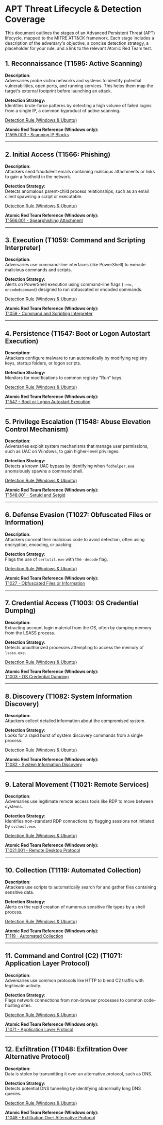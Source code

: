 # APT Threat Lifecycle & Detection Coverage

This document outlines the stages of an Advanced Persistent Threat (APT) lifecycle, mapped to the MITRE ATT&CK framework. Each stage includes a description of the adversary's objective, a concise detection strategy, a placeholder for your rule, and a link to the relevant Atomic Red Team test.

## 1. Reconnaissance (T1595: Active Scanning)
**Description:**  
Adversaries probe victim networks and systems to identify potential vulnerabilities, open ports, and running services. This helps them map the target's external footprint before launching an attack.

**Detection Strategy:**  
Identifies brute-force patterns by detecting a high volume of failed logins from a single IP, a common byproduct of active scanning.

[Detection Rule (Windows & Ubuntu)](rules_created/active_scanning.md)


**Atomic Red Team Reference (Windows only):**  
[T1595.003 - Scanning IP Blocks](https://www.atomicredteam.io/atomic-red-team/atomics/T1595.003)

---

## 2. Initial Access (T1566: Phishing)
**Description:**  
Attackers send fraudulent emails containing malicious attachments or links to gain a foothold in the network.

**Detection Strategy:**  
Detects anomalous parent-child process relationships, such as an email client spawning a script or executable.

[Detection Rule (Windows & Ubuntu)](rules_created/phishing.md)

**Atomic Red Team Reference (Windows only):**  
[T1566.001 - Spearphishing Attachment](https://www.atomicredteam.io/atomic-red-team/atomics/T1566.001)

---

## 3. Execution (T1059: Command and Scripting Interpreter)
**Description:**  
Adversaries use command-line interfaces (like PowerShell) to execute malicious commands and scripts.

**Detection Strategy:**  
Alerts on PowerShell execution using command-line flags (`-enc`, `-encodedcommand`) designed to run obfuscated or encoded commands.

[Detection Rule (Windows & Ubuntu)](rules_created/command_and_scripting_interpreter.md)

**Atomic Red Team Reference (Windows only):**  
[T1059 - Command and Scripting Interpreter](https://www.atomicredteam.io/atomic-red-team/atomics/T1059)

---

## 4. Persistence (T1547: Boot or Logon Autostart Execution)
**Description:**  
Attackers configure malware to run automatically by modifying registry keys, startup folders, or logon scripts.

**Detection Strategy:**  
Monitors for modifications to common registry "Run" keys.

[Detection Rule (Windows & Ubuntu)](rules_created/boot_or_logon_autostart_execution.md)

**Atomic Red Team Reference (Windows only):**  
[T1547 - Boot or Logon Autostart Execution](https://www.atomicredteam.io/atomic-red-team/atomics/T1547)

---

## 5. Privilege Escalation (T1548: Abuse Elevation Control Mechanism)
**Description:**  
Adversaries exploit system mechanisms that manage user permissions, such as UAC on Windows, to gain higher-level privileges.

**Detection Strategy:**  
Detects a known UAC bypass by identifying when `fodhelper.exe` anomalously spawns a command shell.

[Detection Rule (Windows & Ubuntu)](rules_created/abuse_elevation_control_mechanism.md)

**Atomic Red Team Reference (Windows only):**  
[T1548.001 - Setuid and Setgid](https://www.atomicredteam.io/atomic-red-team/atomics/T1548.001)

---

## 6. Defense Evasion (T1027: Obfuscated Files or Information)
**Description:**  
Attackers conceal their malicious code to avoid detection, often using encryption, encoding, or packing.

**Detection Strategy:**  
Flags the use of `certutil.exe` with the `-decode` flag.

[Detection Rule (Windows & Ubuntu)](rules_created/obfuscated_files_or_information.md)

**Atomic Red Team Reference (Windows only):**  
[T1027 - Obfuscated Files or Information](https://www.atomicredteam.io/atomic-red-team/atomics/T1027)

---

## 7. Credential Access (T1003: OS Credential Dumping)
**Description:**  
Extracting account login material from the OS, often by dumping memory from the LSASS process.

**Detection Strategy:**  
Detects unauthorized processes attempting to access the memory of `lsass.exe`.

[Detection Rule (Windows & Ubuntu)](rules_created/os_credential_dumping.md)

**Atomic Red Team Reference (Windows only):**  
[T1003 - OS Credential Dumping](https://www.atomicredteam.io/atomic-red-team/atomics/T1003)

---

## 8. Discovery (T1082: System Information Discovery)
**Description:**  
Attackers collect detailed information about the compromised system.

**Detection Strategy:**  
Looks for a rapid burst of system discovery commands from a single process.

[Detection Rule (Windows & Ubuntu)](rules_created/system_information_discovery.md)

**Atomic Red Team Reference (Windows only):**  
[T1082 - System Information Discovery](https://www.atomicredteam.io/atomic-red-team/atomics/T1082)

---

## 9. Lateral Movement (T1021: Remote Services)
**Description:**  
Adversaries use legitimate remote access tools like RDP to move between systems.

**Detection Strategy:**  
Identifies non-standard RDP connections by flagging sessions not initiated by `svchost.exe`.

[Detection Rule (Windows & Ubuntu)](rules_created/remote_services.md)

**Atomic Red Team Reference (Windows only):**  
[T1021.001 - Remote Desktop Protocol](https://www.atomicredteam.io/atomic-red-team/atomics/T1021.001)

---

## 10. Collection (T1119: Automated Collection)
**Description:**  
Attackers use scripts to automatically search for and gather files containing sensitive data.

**Detection Strategy:**  
Alerts on the rapid creation of numerous sensitive file types by a shell process.

[Detection Rule (Windows & Ubuntu)](rules_created/automated_collection.md)

**Atomic Red Team Reference (Windows only):**  
[T1119 - Automated Collection](https://www.atomicredteam.io/atomic-red-team/atomics/T1119)

---

## 11. Command and Control (C2) (T1071: Application Layer Protocol)
**Description:**  
Adversaries use common protocols like HTTP to blend C2 traffic with legitimate activity.

**Detection Strategy:**  
Flags network connections from non-browser processes to common code-hosting sites.

[Detection Rule (Windows & Ubuntu)](rules_created/application_layer_protocol.md)

**Atomic Red Team Reference (Windows only):**  
[T1071 - Application Layer Protocol](https://www.atomicredteam.io/atomic-red-team/atomics/T1071)

---

## 12. Exfiltration (T1048: Exfiltration Over Alternative Protocol)
**Description:**  
Data is stolen by transmitting it over an alternative protocol, such as DNS.

**Detection Strategy:**  
Detects potential DNS tunneling by identifying abnormally long DNS queries.

[Detection Rule (Windows & Ubuntu)](rules_created/exfiltration_over_alternative_protocol.md)

**Atomic Red Team Reference (Windows only):**  
[T1048 - Exfiltration Over Alternative Protocol](https://www.atomicredteam.io/atomic-red-team/atomics/T1048)